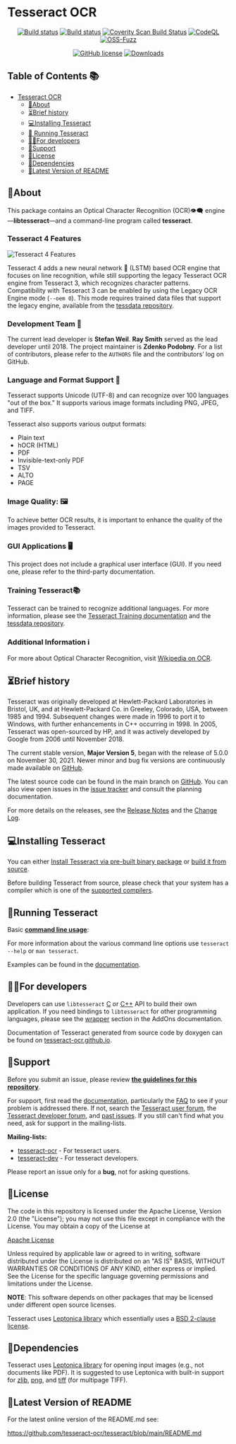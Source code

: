 # Tesseract OCR 

<div align="center">

[![Build status](https://ci.appveyor.com/api/projects/status/miah0ikfsf0j3819/branch/master?svg=true)](https://ci.appveyor.com/project/zdenop/tesseract/)
[![Build status](https://github.com/tesseract-ocr/tesseract/actions/workflows/sw.yml/badge.svg)](https://github.com/tesseract-ocr/tesseract/actions/workflows/sw.yml)
[![Coverity Scan Build Status](https://scan.coverity.com/projects/tesseract-ocr/badge.svg)](https://scan.coverity.com/projects/tesseract-ocr)
[![CodeQL](https://github.com/tesseract-ocr/tesseract/workflows/CodeQL/badge.svg)](https://github.com/tesseract-ocr/tesseract/security/code-scanning)
[![OSS-Fuzz](https://img.shields.io/badge/oss--fuzz-fuzzing-brightgreen)](https://bugs.chromium.org/p/oss-fuzz/issues/list?sort=-opened&can=2&q=proj:tesseract-ocr)

[![GitHub license](https://img.shields.io/badge/license-Apache--2.0-blue.svg)](https://raw.githubusercontent.com/tesseract-ocr/tesseract/main/LICENSE)
[![Downloads](https://img.shields.io/badge/download-all%20releases-brightgreen.svg)](https://github.com/tesseract-ocr/tesseract/releases/)

</div>

## Table of Contents 📚 

* [Tesseract OCR](#tesseract-ocr)
  * [📖About](#about)
  * [⏳Brief history](#brief-history)
  * [💻Installing Tesseract](#installing-tesseract)
  * [🚀 Running Tesseract](#running-tesseract)
  * [👩‍💻For developers](#for-developers)
  * [🤝Support](#support)
  * [📜License](#license)
  * [🔗Dependencies](#dependencies)
  * [📅Latest Version of README](#latest-version-of-readme)

## 📖About
    
This package contains an Optical Character Recognition (OCR)👁️‍🗨️ engine—**libtesseract**—and a command-line program called **tesseract**.

### Tesseract 4 Features

![Tesseract 4 Features](https://www.stormthecastle.com/indeximages/the-completed-tesseract.jpg)

Tesseract 4 adds a new neural network 🧠 (LSTM) based OCR engine that focuses on line recognition, while still supporting the legacy Tesseract OCR engine from Tesseract 3, which recognizes character patterns. Compatibility with Tesseract 3 can be enabled by using the Legacy OCR Engine mode (`--oem 0`). This mode requires trained data files that support the legacy engine, available from the [tessdata repository](https://tesseract-ocr.github.io/tessdoc/Data-Files.html).

### Development Team 👥

The current lead developer is **Stefan Weil**. **Ray Smith** served as the lead developer until 2018. The project maintainer is **Zdenko Podobny**. For a list of contributors, please refer to the `AUTHORS` file and the contributors’ log on GitHub.

### Language and Format Support 📄 

Tesseract supports Unicode (UTF-8) and can recognize over 100 languages "out of the box." It supports various image formats including PNG, JPEG, and TIFF.

Tesseract also supports various output formats:

- Plain text
- hOCR (HTML)
- PDF
- Invisible-text-only PDF
- TSV
- ALTO
- PAGE

### Image Quality: 🖼️

To achieve better OCR results, it is important to enhance the quality of the images provided to Tesseract.

### GUI Applications 🖥️ 

This project does not include a graphical user interface (GUI). If you need one, please refer to the third-party documentation.

### Training Tesseract📚

Tesseract can be trained to recognize additional languages. For more information, please see the [Tesseract Training documentation](https://tesseract-ocr.github.io/tessdoc/Data-Files.html) and the [tessdata repository](https://github.com/tesseract-ocr/tessdata).

### Additional Information ℹ️ 

For more about Optical Character Recognition, visit [Wikipedia on OCR](https://en.wikipedia.org/wiki/Optical_character_recognition).

## ⏳Brief history

Tesseract was originally developed at Hewlett-Packard Laboratories in Bristol, UK, and at Hewlett-Packard Co. in Greeley, Colorado, USA, between 1985 and 1994. Subsequent changes were made in 1996 to port it to Windows, with further enhancements in C++ occurring in 1998. In 2005, Tesseract was open-sourced by HP, and it was actively developed by Google from 2006 until November 2018.

The current stable version, **Major Version 5**, began with the release of 5.0.0 on November 30, 2021. Newer minor and bug fix versions are continuously made available on [GitHub](https://github.com/tesseract-ocr/tesseract).

The latest source code can be found in the main branch on [GitHub](https://github.com/tesseract-ocr/tesseract). You can also view open issues in the [issue tracker](https://github.com/tesseract-ocr/tesseract/issues) and consult the planning documentation.

For more details on the releases, see the [Release Notes](https://github.com/tesseract-ocr/tesseract/releases) and the [Change Log](https://github.com/tesseract-ocr/tesseract/blob/master/CHANGELOG.md).

## 💻Installing Tesseract

You can either [Install Tesseract via pre-built binary package](https://tesseract-ocr.github.io/tessdoc/Installation.html) or [build it from source](https://tesseract-ocr.github.io/tessdoc/Compiling.html).

Before building Tesseract from source, please check that your system has a compiler which is one of the [supported compilers](https://tesseract-ocr.github.io/tessdoc/supported-compilers.html).

## 🚀Running Tesseract

Basic **[command line usage](https://tesseract-ocr.github.io/tessdoc/Command-Line-Usage.html)**:

For more information about the various command line options use `tesseract --help` or `man tesseract`.

Examples can be found in the [documentation](https://tesseract-ocr.github.io/tessdoc/Command-Line-Usage.html#simplest-invocation-to-ocr-an-image).

## 👩‍💻For developers

Developers can use `libtesseract` [C](https://github.com/tesseract-ocr/tesseract/blob/main/include/tesseract/capi.h) or [C++](https://github.com/tesseract-ocr/tesseract/blob/main/include/tesseract/baseapi.h) API to build their own application. If you need bindings to `libtesseract` for other programming languages, please see the [wrapper](https://tesseract-ocr.github.io/tessdoc/AddOns.html#tesseract-wrappers) section in the AddOns documentation.

Documentation of Tesseract generated from source code by doxygen can be found on [tesseract-ocr.github.io](https://tesseract-ocr.github.io/).

## 🤝Support

Before you submit an issue, please review **[the guidelines for this repository](https://github.com/tesseract-ocr/tesseract/blob/main/CONTRIBUTING.md)**.

For support, first read the [documentation](https://tesseract-ocr.github.io/tessdoc/), particularly the [FAQ](https://tesseract-ocr.github.io/tessdoc/FAQ.html) to see if your problem is addressed there. If not, search the [Tesseract user forum](https://groups.google.com/g/tesseract-ocr), the [Tesseract developer forum](https://groups.google.com/g/tesseract-dev), and [past issues](https://github.com/tesseract-ocr/tesseract/issues). If you still can't find what you need, ask for support in the mailing-lists.

**Mailing-lists:**

* [tesseract-ocr](https://groups.google.com/g/tesseract-ocr) - For tesseract users.
* [tesseract-dev](https://groups.google.com/g/tesseract-dev) - For tesseract developers.

Please report an issue only for a **bug**, not for asking questions.

## 📜License

The code in this repository is licensed under the Apache License, Version 2.0 (the "License"); you may not use this file except in compliance with the License. You may obtain a copy of the License at

[Apache License](http://www.apache.org/licenses/LICENSE-2.0)

Unless required by applicable law or agreed to in writing, software distributed under the License is distributed on an "AS IS" BASIS, WITHOUT WARRANTIES OR CONDITIONS OF ANY KIND, either express or implied. See the License for the specific language governing permissions and limitations under the License.

**NOTE**: This software depends on other packages that may be licensed under different open source licenses.

Tesseract uses [Leptonica library](http://leptonica.com/) which essentially uses a [BSD 2-clause license](http://leptonica.com/about-the-license.html).

## 🔗Dependencies

Tesseract uses [Leptonica library](https://github.com/DanBloomberg/leptonica) for opening input images (e.g., not documents like PDF). It is suggested to use Leptonica with built-in support for [zlib](https://zlib.net), [png](https://sourceforge.net/projects/libpng), and [tiff](http://www.simplesystems.org/libtiff) (for multipage TIFF).


## 📅Latest Version of README

For the latest online version of the README.md see:

<https://github.com/tesseract-ocr/tesseract/blob/main/README.md>
